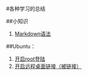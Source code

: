 #各种学习的总结

##小知识
1. [Markdown语法](./Others/1.Markdown语法.md)

##Ubuntu：
1. [开启root登陆](./Ubuntu/1.开启root登陆.md)
2. [开启远程桌面链接（被链接）](./Ubuntu/2.开启远程桌面连接1.md)

